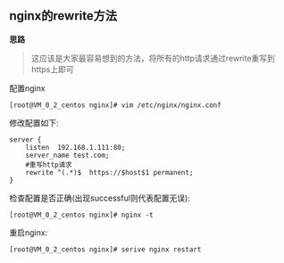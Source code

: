 ## nginx的rewrite方法

**思路**
> 这应该是大家最容易想到的方法，将所有的http请求通过rewrite重写到https上即可

配置nginx
```shell
[root@VM_0_2_centos nginx]# vim /etc/nginx/nginx.conf
```
修改配置如下:
``` shell
server {
	listen	192.168.1.111:80;
	server_name	test.com;
	#重写http请求
	rewrite ^(.*)$	https://$host$1	permanent;
}
```
检查配置是否正确(出现successful则代表配置无误):
``` shell
[root@VM_0_2_centos nginx]# nginx -t
```
重启nginx:
``` shell
[root@VM_0_2_centos nginx]# serive nginx restart
```